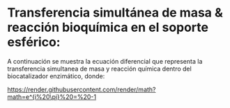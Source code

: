 # Transferencia simultánea de masa & reacción bioquímica en el soporte esférico:

A continuación se muestra la ecuación diferencial que representa la transferencia simultanea de masa y reacción química dentro del biocatalizador enzimático, donde:

https://render.githubusercontent.com/render/math?math=e^{i%20\pi}%20=%20-1